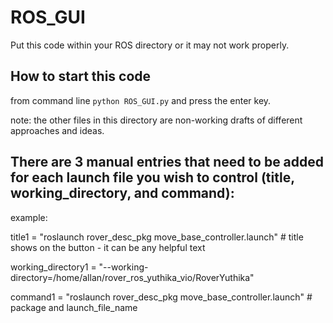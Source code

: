 # ROS_GUI

Put this code within your ROS directory or it may not work properly.

## How to start this code

from command line `python ROS_GUI.py` and press the enter key.

note: the other files in this directory are non-working drafts of different approaches and ideas.

## There are 3 manual entries that need to be added for each launch file you wish to control (title, working_directory, and command):

example:

title1 = "roslaunch rover_desc_pkg move_base_controller.launch"  # title shows on the button - it can be any helpful text

working_directory1 = "--working-directory=/home/allan/rover_ros_yuthika_vio/RoverYuthika"

command1 = "roslaunch rover_desc_pkg move_base_controller.launch"  # package and launch_file_name
